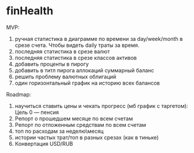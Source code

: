# finHealth

MVP:
1. ручная статистика в диаграмме по времени за day/week/month в срезе счета. Чтобы видеть daily траты за время.
2. последняя статистика в срезе валют
3. последняя статистика в срезе классов активов
4. добавить проценты в пирогу
5. добавить в титл пирога аллокаций суммарный баланс
6. решить проблему валютных облигаций
7. один горизонтальный график на историю всех балансов

Roadmap:
1. научиться ставить цены и чекать прогресс (мб график с таргетом): Цель 0 — пенсия
2. Репорт о прошедшем месяце по всем счетам
3. Репорт по отложенным средствам по всем счетам
4. топ по расходам за неделю\месяц
5. истории частых трат/топ в разных срезах (как в тиньке)
6. Конвертация USD/RUB
